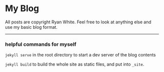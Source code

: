 My Blog
===

All posts are copyright Ryan White. Feel free to look at anything else and use my basic blog format. 

---
### helpful commands for myself
`jekyll serve` in the root directory to start a dev server of the blog contents

`jekyll build` to build the whole site as static files, and put into `_site`.